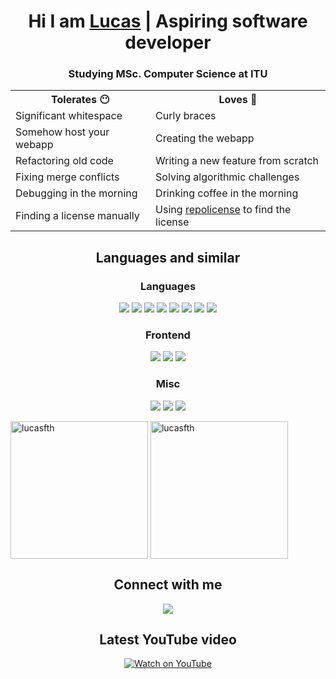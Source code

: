 <h1 align="center">Hi I am <a href="https://lucashanson.dk" target="_blank" rel="noopener noreferrer">Lucas</a> | Aspiring software developer</h1>

<h3 align="center">Studying MSc. Computer Science at ITU</h3>

<table align="center">
  <tr>
    <th>Tolerates 😶</th>
    <th>Loves 🤍</th>
  </tr>
  <tr>
    <td>Significant whitespace</td>
    <td>Curly braces</td>
  </tr>
  <tr>
    <td>Somehow host your webapp</td>
    <td>Creating the webapp</td>
  </tr>
  <tr>
    <td>Refactoring old code</td>
    <td>Writing a new feature from scratch</td>
  </tr>
  <tr>
    <td>Fixing merge conflicts</td>
    <td>Solving algorithmic challenges</td>
  </tr>
  <tr>
    <td>Debugging in the morning</td>
    <td>Drinking coffee in the morning</td>
  </tr>
  <tr>
    <td>Finding a license manually</td>
    <td>Using <a href="https://repolicense.com" target="_blank" rel="noopener noreferrer">repolicense</a> to find the license</td>
  </tr>
</table>

<!-- https://github.com/inttter/md-badges -->

<h2 align="center">Languages and similar</h2>

<h3 align="center">Languages</h3>

<div align="center">
  <p>
    <img src="https://img.shields.io/badge/Java-%23ED8B00.svg?logo=openjdk&logoColor=white" />
    <img src="https://img.shields.io/badge/C%23-%23239120.svg?logo=csharp&logoColor=white" />
    <img src="https://img.shields.io/badge/Go-%2300ADD8.svg?&logo=go&logoColor=white" />
    <img src="https://img.shields.io/badge/JavaScript-F7DF1E?logo=javascript&logoColor=000" />
    <img src="https://img.shields.io/badge/Kotlin-%237F52FF.svg?logo=kotlin&logoColor=white" />
    <img src="https://img.shields.io/badge/Python-3776AB?logo=python&logoColor=fff" />
    <img src="https://img.shields.io/badge/C-00599C?logo=c&logoColor=white" />
    <img src="https://img.shields.io/badge/F%23-378BBA?logo=fsharp&logoColor=fff" />
  </p>
</div>

<h3 align="center">Frontend</h3>

<div align="center">
  <p>
    <img src="https://img.shields.io/badge/HTML-%23E34F26.svg?logo=html5&logoColor=white" />
    <img src="https://img.shields.io/badge/CSS-1572B6?logo=css3&logoColor=fff" />
    <img src="https://img.shields.io/badge/React-%2320232a.svg?logo=react&logoColor=%2361DAFB" />
  </p>
</div>

<h3 align="center">Misc</h3>

<div align="center">
  <p>
    <img src="https://img.shields.io/badge/SQLite-%2307405e.svg?logo=sqlite&logoColor=white" />
    <img src="https://img.shields.io/badge/JSON-000?logo=json&logoColor=fff" />
    <img src="https://img.shields.io/badge/Git-F05032?logo=git&logoColor=fff" />
  </p>
</div>

<span>
  <img height="220px" align="center" src="https://github-readme-stats.vercel.app/api?username=lucasfth&show_icons=true&theme=dark&locale=en" alt="lucasfth" />
</span>
<span>
  <img height="220px" align="center" src="https://github-readme-stats.vercel.app/api/top-langs/?username=lucasfth&hide=jupyter%20notebook&layout=compact&langs_count=10&theme=dark" alt="lucasfth" />
</span>

<h2 align="center">Connect with me</h2>

<div align="center">
  <a href="https://linktr.ee/lucashanson" target="_blank" rel="noopener noreferrer">
    <img src="https://img.shields.io/badge/LinkTree-1de9b6?logo=linktree&logoColor=white" />
  </a>
</div>

<h2 align="center">Latest YouTube video</h2>

<div align="center">
  <a href="https://www.youtube.com/watch?v=BX01oZrmAjw" target="_blank">
    <img src="https://img.youtube.com/vi/BX01oZrmAjw/0.jpg" alt="Watch on YouTube" />
  </a>
</div>

